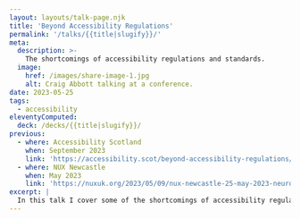 ```yaml
---
layout: layouts/talk-page.njk
title: 'Beyond Accessibility Regulations'
permalink: '/talks/{{title|slugify}}/'
meta:
  description: >-
    The shortcomings of accessibility regulations and standards.
  image:
    href: /images/share-image-1.jpg
    alt: Craig Abbott talking at a conference.
date: 2023-05-25
tags:
  - accessibility
eleventyComputed:
  deck: /decks/{{title|slugify}}/
previous:
  - where: Accessibility Scotland
    when: September 2023
    link: 'https://accessibility.scot/beyond-accessibility-regulations/'
  - where: NUX Newcastle
    when: May 2023
    link: 'https://nuxuk.org/2023/05/09/nux-newcastle-25-may-2023-neurodiversity-and-ux/'
excerpt: |
  In this talk I cover some of the shortcomings of accessibility regulations and standards, how we design better products and services for neurodivergent people, and aim to broaden the conversations about the role of accessibility in user-centred design.
---
```

